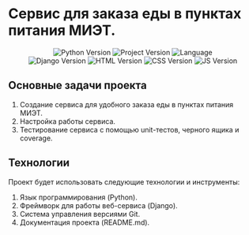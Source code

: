 # Сервис для заказа еды в пунктах питания МИЭТ.

<p align="center">
   <img src="https://img.shields.io/badge/python-3.11-green" alt="Python Version">
   <img src="https://img.shields.io/badge/version-v1.0b-lightgrey" alt="Project Version">
   <img src="https://img.shields.io/badge/language-ru-blue" alt="Language">
  <br>
  <img src="https://img.shields.io/badge/django-4.2.7-green" alt="Django Version">
  <img src="https://img.shields.io/badge/html-orange" alt="HTML Version">
  <img src="https://img.shields.io/badge/css-blue" alt="CSS Version">
  <img src="https://img.shields.io/badge/js-yellow" alt="JS Version">
</p>

## Основные задачи проекта
1. Создание сервиса для удобного заказа еды в пунктах питания МИЭТ.
2. Настройка работы сервиса.
3. Тестирование сервиса с помощью unit-тестов, черного ящика и coverage.

## Технологии
Проект будет использовать следующие технологии и инструменты:

1. Язык программирования (Python).
2. Фреймворк для работы веб-сервиса (Django).
3. Система управления версиями Git.
4. Документация проекта (README.md).
